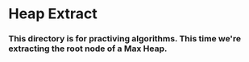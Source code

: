 # Heap Extract

### This directory is for practiving algorithms. This time we're extracting the root node of a Max Heap.

